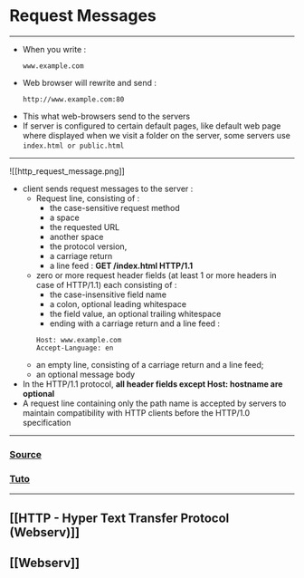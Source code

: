 # Request Messages
---
- When you write :
	~~~
	www.example.com
	~~~
- Web browser will rewrite and send :
	~~~
	http://www.example.com:80
	~~~
- This what web-browsers send to the servers 
- If server is configured to certain default pages, like default web page where displayed when we visit a folder on the server, some servers use `index.html or public.html`
---
![[http_request_message.png]]
- client sends request messages to the server :
	- Request line, consisting of : 
		- the case-sensitive request method
		- a space
		- the requested URL
		- another space
		- the protocol version,
		- a carriage return
		- a line feed : **GET /index.html HTTP/1.1**
	- zero or more request header fields (at least 1 or more headers in case of HTTP/1.1) each consisting of :
		- the case-insensitive field name
		- a colon, optional leading whitespace
		- the field value, an optional trailing whitespace
		- ending with a carriage return and a line feed : 
		~~~
		Host: www.example.com 
		Accept-Language: en
		~~~
	- an empty line, consisting of a carriage return and a line feed;
	- an optional message body
- In the HTTP/1.1 protocol, **all header fields except Host: hostname are optional**
- A request line containing only the path name is accepted by servers to maintain compatibility with HTTP clients before the HTTP/1.0 specification
---
### [Source](https://en.wikipedia.org/wiki/Hypertext_Transfer_Protocol)
### [Tuto](https://medium.com/from-the-scratch/http-server-what-do-you-need-to-know-to-build-a-simple-http-server-from-scratch-d1ef8945e4fa)
---
## [[HTTP - Hyper Text Transfer Protocol (Webserv)]]
## [[Webserv]]